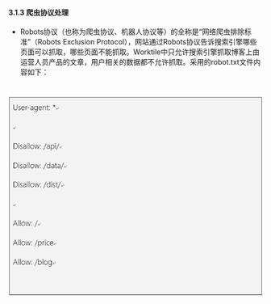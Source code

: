 #### 3.1.3 爬虫协议处理
* Robots协议（也称为爬虫协议、机器人协议等）的全称是“网络爬虫排除标准”（Robots Exclusion Protocol），网站通过Robots协议告诉搜索引擎哪些页面可以抓取，哪些页面不能抓取。Worktile中只允许搜索引擎抓取博客上由运营人员产品的文章，用户相关的数据都不允许抓取。采用的robot.txt文件内容如下：

# ![](/assets/01.png) 
 